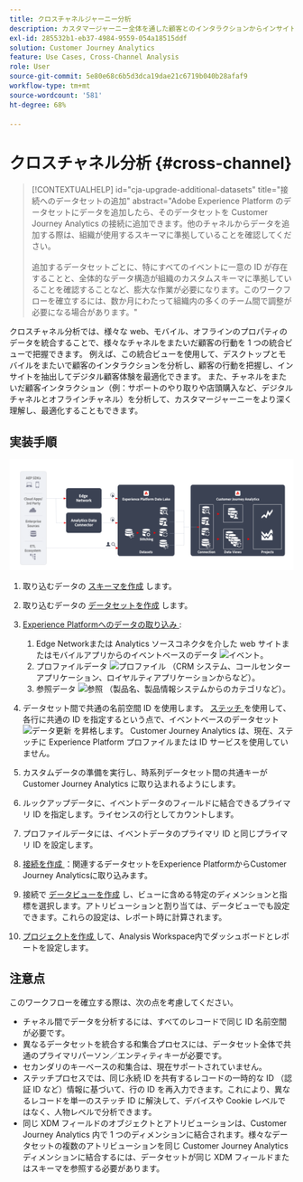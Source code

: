 ```yaml
---
title: クロスチャネルジャーニー分析
description: カスタマージャーニー全体を通した顧客とのインタラクションからインサイトを分析および抽出します。
exl-id: 285532b1-eb37-4984-9559-054a18515ddf
solution: Customer Journey Analytics
feature: Use Cases, Cross-Channel Analysis
role: User
source-git-commit: 5e80e68c6b5d3dca19dae21c6719b040b28afaf9
workflow-type: tm+mt
source-wordcount: '581'
ht-degree: 68%

---
```


# クロスチャネル分析 {#cross-channel}

<!-- markdownlint-disable MD034 -->

>[!CONTEXTUALHELP]
>id="cja-upgrade-additional-datasets"
>title="接続へのデータセットの追加"
>abstract="Adobe Experience Platform のデータセットにデータを追加したら、そのデータセットを Customer Journey Analytics の接続に追加できます。他のチャネルからデータを追加する際は、組織が使用するスキーマに準拠していることを確認してください。<br><br>追加するデータセットごとに、特にすべてのイベントに一意の ID が存在することと、全体的なデータ構造が組織のカスタムスキーマに準拠していることを確認することなど、膨大な作業が必要になります。このワークフローを確立するには、数か月にわたって組織内の多くのチーム間で調整が必要になる場合があります。"

<!-- markdownlint-enable MD034 -->

クロスチャネル分析では、様々な web、モバイル、オフラインのプロパティのデータを統合することで、様々なチャネルをまたいだ顧客の行動を 1 つの統合ビューで把握できます。 例えば、この統合ビューを使用して、デスクトップとモバイルをまたいで顧客のインタラクションを分析し、顧客の行動を把握し、インサイトを抽出してデジタル顧客体験を最適化できます。 また、チャネルをまたいだ顧客インタラクション（例：サポートのやり取りや店頭購入など、デジタルチャネルとオフラインチャネル）を分析して、カスタマージャーニーをより深く理解し、最適化することもできます。

## 実装手順

![ この節で説明する実装ステップのフロー。](../assets/cca-architecture.png)

1. 取り込むデータの [スキーマを作成](https://experienceleague.adobe.com/docs/experience-platform/xdm/tutorials/create-schema-ui.html?lang=ja) します。
1. 取り込むデータの [データセットを作成](https://experienceleague.adobe.com/docs/platform-learn/tutorials/data-ingestion/create-datasets-and-ingest-data.html?lang=ja) します。
1. [Experience Platformへのデータの取り込み ](https://experienceleague.adobe.com/docs/platform-learn/tutorials/data-ingestion/understanding-data-ingestion.html?lang=ja):
   1. Edge Networkまたは Analytics ソースコネクタを介した web サイトまたはモバイルアプリからのイベントベースのデータ ![ イベント ](https://spectrum.adobe.com/static/icons/workflow_18/Smock_Events_18_N.svg)。
   2. プロファイルデータ ![ プロファイル ](https://spectrum.adobe.com/static/icons/workflow_18/Smock_User_18_N.svg) （CRM システム、コールセンターアプリケーション、ロイヤルティアプリケーションからなど）。
   3. 参照データ ![ 参照 ](https://spectrum.adobe.com/static/icons/workflow_18/Smock_Search_18_N.svg) （製品名、製品情報システムからのカテゴリなど）。

1. データセット間で共通の名前空間 ID を使用します。 [ ステッチ ](../../stitching/overview.md) を使用して、各行に共通の ID を指定するという点で、イベントベースのデータセット ![ データ更新 ](https://spectrum.adobe.com/static/icons/workflow_18/Smock_DataRefresh_18_N.svg) を昇格します。 Customer Journey Analytics は、現在、ステッチに Experience Platform プロファイルまたは ID サービスを使用していません。
1. カスタムデータの準備を実行し、時系列データセット間の共通キーが Customer Journey Analytics に取り込まれるようにします。
1. ルックアップデータに、イベントデータのフィールドに結合できるプライマリ ID を指定します。ライセンスの行としてカウントします。
1. プロファイルデータには、イベントデータのプライマリ ID と同じプライマリ ID を設定します。
1. [ 接続を作成 ](../../connections/overview.md)：関連するデータセットをExperience PlatformからCustomer Journey Analyticsに取り込みます。
1. 接続で [データビューを作成](/help/data-views/create-dataview.md) し、ビューに含める特定のディメンションと指標を選択します。アトリビューションと割り当ては、データビューでも設定できます。これらの設定は、レポート時に計算されます。
1. [ プロジェクトを作成 ](/help/analysis-workspace/home.md) して、Analysis Workspace内でダッシュボードとレポートを設定します。

## 注意点

このワークフローを確立する際は、次の点を考慮してください。

* チャネル間でデータを分析するには、すべてのレコードで同じ ID 名前空間が必要です。
* 異なるデータセットを統合する和集合プロセスには、データセット全体で共通のプライマリパーソン／エンティティキーが必要です。
* セカンダリのキーベースの和集合は、現在サポートされていません。
* ステッチプロセスでは、同じ永続 ID を共有するレコードの一時的な ID （認証 ID など）情報に基づいて、行の ID を再入力できます。これにより、異なるレコードを単一のステッチ ID に解決して、デバイスや Cookie レベルではなく、人物レベルで分析できます。
* 同じ XDM フィールドのオブジェクトとアトリビューションは、Customer Journey Analytics 内で 1 つのディメンションに結合されます。様々なデータセットの複数のアトリビューションを同じ Customer Journey Analytics ディメンションに結合するには、データセットが同じ XDM フィールドまたはスキーマを参照する必要があります。

